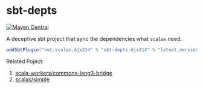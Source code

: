 # sbt-depts

[![Maven Central](https://img.shields.io/maven-central/v/net.scalax.djx314/sbt-depts-djx314-plugins_2.12.svg?label=Maven%20Central)](https://search.maven.org/search?q=g:%22net.scalax.djx314%22%20AND%20a:%22sbt-depts-djx314%22)

A deceptive sbt project that sync the dependencies what `scalax` need.
```sbt
addSbtPlugin("net.scalax.djx314" % "sbt-depts-djx314" % "latest.version")
```
Related Poject:
1. [scala-workers/commons-lang3-bridge](https://github.com/scala-workers/commons-lang3-bridge)
1. [scalax/simple](https://github.com/scalax/simple)